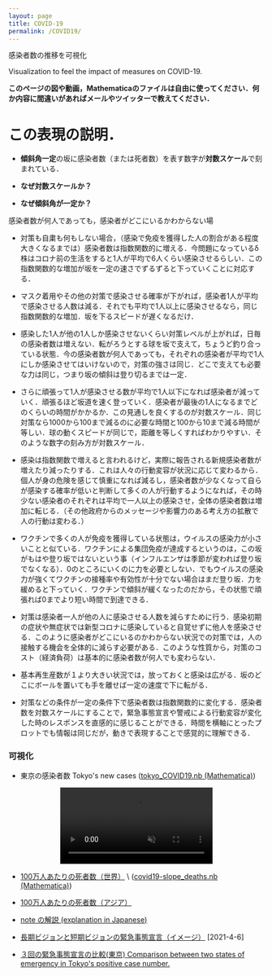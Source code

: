 ```yaml
---
layout: page
title: COVID-19
permalink: /COVID19/
---
```



感染者数の推移を可視化 

Visualization to feel the impact of measures on COVID-19.

**このページの図や動画，Mathematicaのファイルは自由に使ってください．何か内容に間違いがあればメールやツイッターで教えてください．**

# この表現の説明．

- **傾斜角一定**の坂に感染者数（または死者数）を表す数字が**対数スケール**で刻まれている．


- **なぜ対数スケールか？**



- **なぜ傾斜角が一定か？**


感染者数が何人であっても，感染者がどこにいるかわからない場



- 対策も自粛も何もしない場合，（感染で免疫を獲得した人の割合がある程度大きくなるまでは）感染者数は指数関数的に増える．今問題になっているδ株はコロナ前の生活をすると1人が平均で6人くらい感染させるらしい．この指数関数的な増加が坂を一定の速さでずるずると下っていくことに対応する．

- マスク着用やその他の対策で感染させる確率が下がれば，感染者1人が平均で感染させる人数は減る．それでも平均で1人以上に感染させるなら，同じ指数関数的な増加．坂を下るスピードが遅くなるだけ．

- 感染した1人が他の1人しか感染させないくらい対策レベルが上がれば，日毎の感染者数は増えない．転がろうとする球を坂で支えて，ちょうど釣り合っている状態．今の感染者数が何人であっても，それぞれの感染者が平均で1人にしか感染させてはいけないので，対策の強さは同じ．どこで支えても必要な力は同じ，つまり坂の傾斜は登り切るまでは一定．

- さらに頑張って1人が感染させる数が平均で1人以下になれば感染者が減っていく．頑張るほど坂道を速く登っていく．感染者が最後の1人になるまでどのくらいの時間がかかるか．この見通しを良くするのが対数スケール．同じ対策なら1000から100まで減るのに必要な時間と100から10まで減る時間が等しい．球の動くスピードが同じで，距離を等しくすればわかりやすい．そのような数字の刻み方が対数スケール．

- 感染は指数関数で増えると言われるけど，実際に報告される新規感染者数が増えたり減ったりする．これは人々の行動変容が状況に応じて変わるから．個人が身の危険を感じて慎重になれば減るし，感染者数が少なくなって自らが感染する確率が低いと判断して多くの人が行動するようになれば，その時少ない感染者のそれぞれは平均で一人以上の感染させ，全体の感染者数は増加に転じる．（その他政府からのメッセージや影響力のある考え方の拡散で人の行動は変わる．）

- ワクチンで多くの人が免疫を獲得している状態は，ウイルスの感染力が小さいことと似ている．ワクチンによる集団免疫が達成するというのは，この坂がもはや登り坂ではないという事（インフルエンザは季節が変われば登り坂でなくなる）．0のところにいくのに力を必要としない．でもウイルスの感染力が強くてワクチンの接種率や有効性が十分でない場合はまだ登り坂．力を緩めると下っていく．ワクチンで傾斜が緩くなったのだから，その状態で頑張れば0までより短い時間で到達できる．



- 対策は感染者一人が他の人に感染させる人数を減らすために行う．感染初期の症状や無症状では新型コロナに感染していると自覚せずに他人を感染させる．このように感染者がどこにいるのかわからない状況での対策では，人の接触する機会を全体的に減らす必要がある．このような性質から，対策のコスト（経済負荷）は基本的に感染者数が何人でも変わらない．

- 基本再生産数が１より大きい状況では，放っておくと感染は広がる．坂のどこにボールを置いても手を離せば一定の速度で下に転がる．


- 対策などの条件が一定の条件下で感染者数は指数関数的に変化する．感染者数を対数スケールにすることで，緊急事態宣言や警戒による行動変容が変化した時のレスポンスを直感的に感じることができる．時間を横軸にとったプロットでも情報は同じだが，動きで表現することで感覚的に理解できる．



### 可視化

- 東京の感染者数 Tokyo's new cases ([tokyo_COVID19.nb (Mathematica)](/assets/misc/tokyo_COVID19.nb))

<center>
<video muted autoplay controls>
    <source src="/assets/movie/Tokyo_new_cases.mp4" type="video/mp4">
</video>
</center>

- [100万人あたりの死者数（世界）](/assets/movie/world_death_per_M.mp4) \\
 ([covid19-slope_deaths.nb (Mathematica)](/assets/misc/covid19-slope_deaths.nb))

- [100万人あたりの死者数（アジア）](/assets/movie/asia_death_per_M.mp4)

- [note の解説 (explanation in Japanese)](https://note.com/ryseto/n/n432fcc37c992)


- [長期ビジョンと短期ビジョンの緊急事態宣言（イメージ）](/assets/img/zerocovid3.jpg) [2021-4-6]

- [３回の緊急事態宣言の比較(東京) Comparison between two states of emergency in Tokyo's positive case number.](/assets/movie/tokyo.gif)


